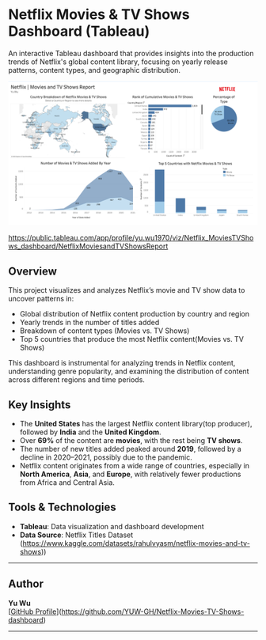# Netflix Movies & TV Shows Dashboard (Tableau)

An interactive Tableau dashboard that provides insights into the production trends of Netflix's global content library, focusing on yearly release patterns, content types, and geographic distribution.

![Netflix Dashboard Preview](Netflix_Movies%20dashboard_preview.png)

https://public.tableau.com/app/profile/yu.wu1970/viz/Netflix_MoviesTVShows_dashboard/NetflixMoviesandTVShowsReport

## Overview

This project visualizes and analyzes Netflix’s movie and TV show data to uncover patterns in:

- Global distribution of Netflix content production by country and region
- Yearly trends in the number of titles added
- Breakdown of content types (Movies vs. TV Shows)
- Top 5 countries that produce the most Netflix content(Movies vs. TV Shows)

This dashboard is instrumental for analyzing trends in Netflix content, understanding genre popularity, and examining the distribution of content across different regions and time periods.

## Key Insights

- The **United States** has the largest Netflix content library(top producer), followed by **India** and the **United Kingdom**.
- Over **69%** of the content are **movies**, with the rest being **TV shows**.
- The number of new titles added peaked around **2019**, followed by a decline in 2020–2021, possibly due to the pandemic.
- Netflix content originates from a wide range of countries, especially in **North America**, **Asia**, and **Europe**, with relatively fewer productions from Africa and Central Asia.
  
## Tools & Technologies

- **Tableau**: Data visualization and dashboard development
- **Data Source**: Netflix Titles Dataset (https://www.kaggle.com/datasets/rahulvyasm/netflix-movies-and-tv-shows))
  
---

## Author

**Yu Wu**  
[[GitHub Profile](https://github.com/YUW-GH)](https://github.com/YUW-GH/Netflix-Movies-TV-Shows-dashboard)

---

